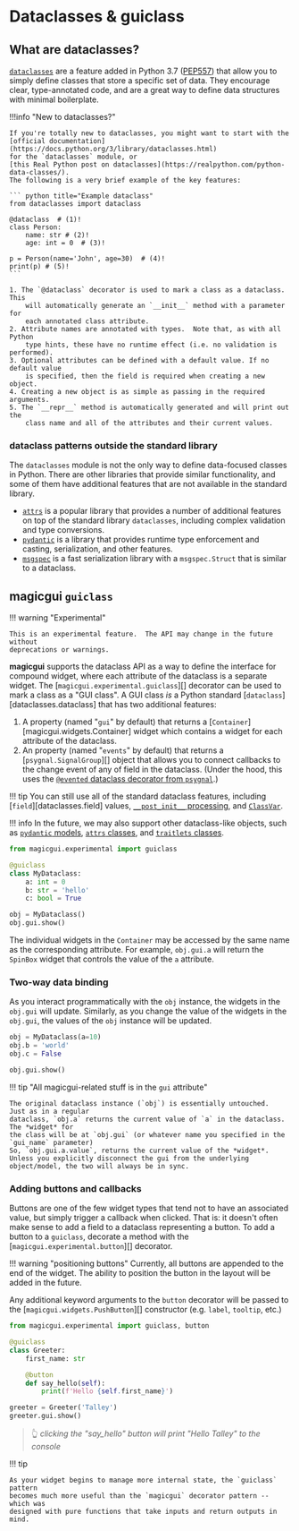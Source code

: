 # Dataclasses & guiclass

## What are dataclasses?

[`dataclasses`](https://docs.python.org/3/library/dataclasses.html) are a
feature added in Python 3.7
([PEP557](https://www.python.org/dev/peps/pep-0557/)) that allow you to simply
define classes that store a specific set of data.  They encourage clear,
type-annotated code, and are a great way to define data structures with minimal
boilerplate.

!!!info "New to dataclasses?"

    If you're totally new to dataclasses, you might want to start with the
    [official documentation](https://docs.python.org/3/library/dataclasses.html)
    for the `dataclasses` module, or
    [this Real Python post on dataclasses](https://realpython.com/python-data-classes/).
    The following is a very brief example of the key features:

    ``` python title="Example dataclass"
    from dataclasses import dataclass

    @dataclass  # (1)!
    class Person:
        name: str # (2)!
        age: int = 0  # (3)!

    p = Person(name='John', age=30)  # (4)!
    print(p) # (5)!
    ```

    1. The `@dataclass` decorator is used to mark a class as a dataclass.  This
        will automatically generate an `__init__` method with a parameter for
        each annotated class attribute.
    2. Attribute names are annotated with types.  Note that, as with all Python
        type hints, these have no runtime effect (i.e. no validation is performed).
    3. Optional attributes can be defined with a default value. If no default value
        is specified, then the field is required when creating a new object.
    4. Creating a new object is as simple as passing in the required arguments.
    5. The `__repr__` method is automatically generated and will print out the
        class name and all of the attributes and their current values.

### dataclass patterns outside the standard library

The `dataclasses` module is not the only way to define data-focused classes in Python.
There are other libraries that provide similar functionality, and
some of them have additional features that are not available in the standard
library.

- [`attrs`](https://www.attrs.org/en/stable/) is a popular library that
  provides a number of additional features on top of the standard library
  `dataclasses`, including complex validation and type conversions.
- [`pydantic`](https://pydantic-docs.helpmanual.io/) is a library that provides
  runtime type enforcement and casting, serialization, and other features.
- [`msgspec`](https://github.com/jcrist/msgspec) is a fast serialization library
  with a `msgspec.Struct` that is similar to a dataclass.

## magicgui `guiclass`

!!! warning "Experimental"

    This is an experimental feature.  The API may change in the future without
    deprecations or warnings.

**magicgui** supports the dataclass API as a way to define the interface for compound
widget, where each attribute of the dataclass is a separate widget.  The
[`magicgui.experimental.guiclass`][] decorator can be used to mark a class
as a "GUI class".  A GUI class *is* a Python standard [`dataclass`][dataclasses.dataclass]
that has two additional features:

1. A property (named "`gui`" by default) that returns a [`Container`][magicgui.widgets.Container]
   widget which contains a widget for each attribute of the dataclass.
2. An property (named "`events`" by default) that returns a
   [`psygnal.SignalGroup`][] object that allows you to connect callbacks
   to the change event of any of field in the dataclass.  (Under the hood,
   this uses the
   [`@evented` dataclass decorator from `psygnal`](https://psygnal.readthedocs.io/en/latest/dataclasses/).)

!!! tip
    You can still use all of the standard dataclass features, including [`field`][dataclasses.field] values, [`__post_init__` processing](https://docs.python.org/3/library/dataclasses.html#post-init-processing), and [`ClassVar`](https://docs.python.org/3/library/dataclasses.html#class-variables).

!!! info
    In the future, we may also support other dataclass-like objects, such as
    [`pydantic` models](https://pydantic-docs.helpmanual.io/usage/models/),
    [`attrs` classes](https://www.attrs.org/en/stable/examples.html#classes),
    and [`traitlets` classes](https://traitlets.readthedocs.io/en/stable/api.html#traitlets.HasTraits).

``` python
from magicgui.experimental import guiclass

@guiclass
class MyDataclass:
    a: int = 0
    b: str = 'hello'
    c: bool = True

obj = MyDataclass()
obj.gui.show()
```

The individual widgets in the `Container` may be accessed by the same name as the
corresponding attribute. For example, `obj.gui.a` will return the `SpinBox` widget
that controls the value of the `a` attribute.

### Two-way data binding

As you interact programmatically with the `obj` instance, the widgets in the
`obj.gui` will update.  Similarly, as you change the value of the widgets in the
`obj.gui`, the values of the `obj` instance will be updated.

``` python
obj = MyDataclass(a=10)
obj.b = 'world'
obj.c = False

obj.gui.show()
```

!!! tip "All magicgui-related stuff is in the `gui` attribute"

    The original dataclass instance (`obj`) is essentially untouched.  Just as in a regular
    dataclass, `obj.a` returns the current value of `a` in the dataclass.  The *widget* for
    the class will be at `obj.gui` (or whatever name you specified in the `gui_name` parameter)
    So, `obj.gui.a.value`, returns the current value of the *widget*.  Unless you explicitly disconnect the gui from the underlying object/model, the two will always be in sync.

### Adding buttons and callbacks

Buttons are one of the few widget types that tend not to have an associated
value, but simply trigger a callback when clicked.  That is: it doesn't often
make sense to add a field to a dataclass representing a button. To add a button
to a `guiclass`, decorate a method with the [`magicgui.experimental.button`][]
decorator.

!!! warning "positioning buttons"
    Currently, all buttons are appended to the end of the widget. The ability
    to position the button in the layout will be added in the future.

Any additional keyword arguments to the `button` decorator will be passed to the
[`magicgui.widgets.PushButton`][] constructor (e.g. `label`, `tooltip`, etc.)

``` python
from magicgui.experimental import guiclass, button

@guiclass
class Greeter:
    first_name: str

    @button
    def say_hello(self):
        print(f'Hello {self.first_name}')

greeter = Greeter('Talley')
greeter.gui.show()
```

> :point_up_2: *clicking the "say_hello" button will print "Hello Talley" to the console*

!!! tip

    As your widget begins to manage more internal state, the `guiclass` pattern
    becomes much more useful than the `magicgui` decorator pattern -- which was
    designed with pure functions that take inputs and return outputs in mind.
